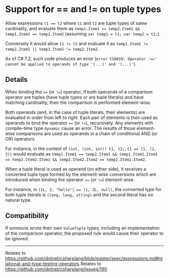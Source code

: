 # Support for == and != on tuple types

Allow expressions `t1 == t2` where `t1` and `t2` are tuple types of same cardinality, and evaluate them as `temp1.Item1 == temp2.Item1 && temp1.Item2 == temp2.Item2` (assuming `var temp1 = t1; var temp2 = t2;`).

Conversely it would allow `t1 != t2` and evaluate it as `temp1.Item1 != temp2.Item1 || temp1.Item2 != temp2.Item2`.

As of C# 7.2, such code produces an error (`error CS0019: Operator '==' cannot be applied to operands of type '(...)' and '(...)'`).

## Details

When binding the `==` (or `!=`) operator, if both operands of a comparison operator are tuples (have tuple types or are tuple literals) and have matching cardinality, then the comparison is performed element-wise.

Both operands (and, in the case of tuple literals, their elements) are evaluated in order from left to right. Each pair of elements is then used as operands to bind the operator `==` (or `!=`), recursively. Any elements with compile-time type `dynamic` cause an error. The results of those element-wise comparisons are used as operands in a chain of conditional AND (or OR) operators.

For instance, in the context of `(int, (int, int)) t1, t2;`, `t1 == (1, (2, 3))` would evaluate as `temp1.Item1 == temp2.Item1 && temp1.Item2.Item1 == temp2.Item2.Item1 && temp2.Item2.Item2 == temp2.Item2.Item2`.

When a tuple literal is used as operand (on either side), it receives a converted tuple type formed by the element-wise conversions which are introduced when binding the operator `==` (or `!=`) element-wise. 

For instance, in `(1L, 2, "hello") == (1, 2L, null)`, the converted type for both tuple literals is `(long, long, string)` and the second literal has no natural type.

## Compatibility

If someone wrote their own `ValueTuple` types, including an implementation of the comparison operator, the proposed rule would cause their operator to be ignored.

----

Relates to https://github.com/dotnet/csharplang/blob/master/spec/expressions.md#relational-and-type-testing-operators
Relates to https://github.com/dotnet/csharplang/issues/190
